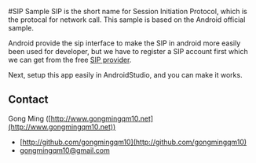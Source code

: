 #SIP Sample
SIP is the short name for Session Initiation Protocol, which is the protocal for network call.
This sample is based on the Android official sample.

Android provide the sip interface to make the SIP in android more easily been used for developer,
but we have to register a SIP account first which we can get from the free [SIP provider](http://www.linphone.org/free-sip-service.html).

Next, setup this app easily in AndroidStudio, and you can make it works.


## Contact

Gong Ming ([http://www.gongmingqm10.net](http://www.gongmingqm10.net))

- [http://github.com/gongmingqm10](http://github.com/gongmingqm10)
- [gongmingqm10@gmail.com](gongmingqm10@gmail.com)